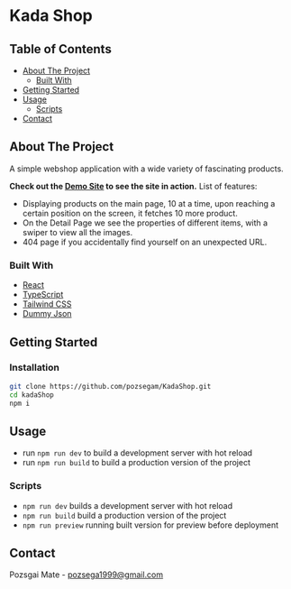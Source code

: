 # Kada Shop

## Table of Contents

- [About The Project](#about-the-project)
  - [Built With](#built-with)
- [Getting Started](#getting-started)
- [Usage](#usage)
  - [Scripts](#scripts)
- [Contact](#contact)

## About The Project

A simple webshop application with a wide variety of fascinating products.

**Check out the [Demo Site](https://pozsegam.github.io/kada-shop/) to see the site in action.**
List of features:

- Displaying products on the main page, 10 at a time, upon reaching a certain position on the screen, it fetches 10 more product.
- On the Detail Page we see the properties of different items, with a swiper to view all the images.
- 404 page if you accidentally find yourself on an unexpected URL.

### Built With

- [React](https://reactjs.org)
- [TypeScript](https://www.typescriptlang.org/)
- [Tailwind CSS](https://tailwindcss.com/docs/guides/create-react-app)
- [Dummy Json](https://dummyjson.com/)

## Getting Started

### Installation

```bash
git clone https://github.com/pozsegam/KadaShop.git
cd kadaShop
npm i
```

## Usage

- run `npm run dev` to build a development server with hot reload
- run `npm run build` to build a production version of the project

### Scripts

- `npm run dev` builds a development server with hot reload
- `npm run build` build a production version of the project
- `npm run preview` running built version for preview before deployment

## Contact

Pozsgai Mate - [pozsega1999@gmail.com](pozsega1999@gmail.com)
